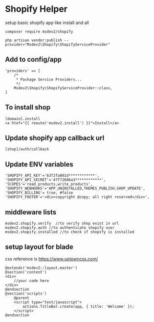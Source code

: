 # Shopify Helper 
setup basic shopify app like install and all

`composer require msdev2/shopify`

`php artisan vendor:publish --provider="Msdev2\Shopify\ShopifyServiceProvider"`

## Add to config/app
    'providers' => [
        /*
         * Package Service Providers...
         */
        Msdev2\Shopify\ShopifyServiceProvider::class,
    ]

## To install shop
    [domain].install
    <a htef="{{ reoute('msdev2.install') }}">Install</a>

## Update shopify app callback url 
    [shop]/auth/callback

## Update ENV variables
    'SHOPIFY_API_KEY'='63f2fa001d************',
    'SHOPIFY_API_SECRET'='47f72686a3************',
    'SCOPES'='read_products,write_products',
    'SHOPIFY_WEBHOOKS'='APP_UNINSTALLED,THEMES_PUBLISH,SHOP_UPDATE',
    'SHOPIFY_BILLING'= true, #false
    'SHOPIFY_FOOTER'='<div>copyright @copy; all right reserved</div>',
    
## middleware lists
    msdev2.shopify.verify  //to verify shop exist in url
    msdev2.shopify.auth //to authenticate shopify user
    msdev2.shopify.installed //to check if shopify is installed

## setup layout for blade
css reference is https://www.uptowncss.com/

    @extends('msdev2::layout.master')
    @section('content')
    <div>
        //your code here
    </div>
    @endsection
    @section('scripts')
        @parent
        <script type="text/javascript">
            actions.TitleBar.create(app, { title: 'Welcome' });
        </script>
    @endsection
    